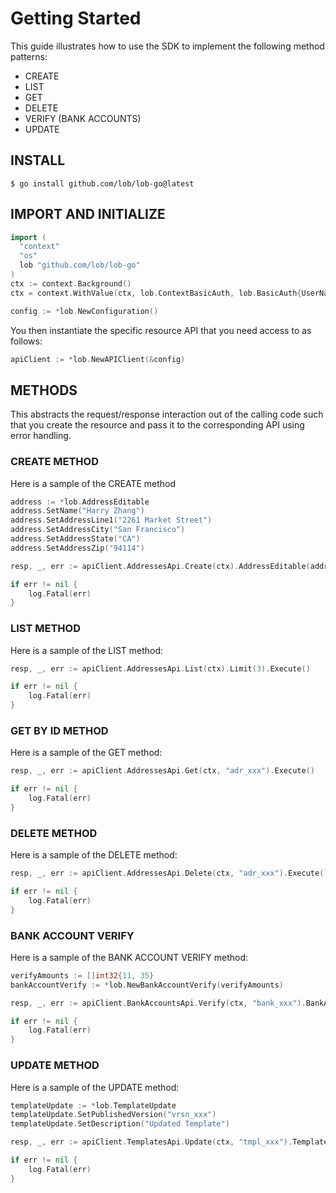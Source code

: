 # Getting Started

This guide illustrates how to use the SDK to implement the following method patterns:

- CREATE
- LIST
- GET
- DELETE
- VERIFY (BANK ACCOUNTS)
- UPDATE

## INSTALL

```
$ go install github.com/lob/lob-go@latest
```

## IMPORT AND INITIALIZE

```go
import (
  "context"
  "os"
  lob "github.com/lob/lob-go"
)
ctx := context.Background()
ctx = context.WithValue(ctx, lob.ContextBasicAuth, lob.BasicAuth{UserName: os.Getenv("LOB_API_TEST_KEY")})

config := *lob.NewConfiguration()
```
You then instantiate the specific resource API that you need access to as follows:

```go
apiClient := *lob.NewAPIClient(&config)
```

## METHODS

This abstracts the request/response interaction out of the calling code such that you create the resource and pass it to the corresponding API using error handling.

### CREATE METHOD

Here is a sample of the CREATE method

```go
address := *lob.AddressEditable
address.SetName("Harry Zhang")
address.SetAddressLine1("2261 Market Street")
address.SetAddressCity("San Francisco")
address.SetAddressState("CA")
address.SetAddressZip("94114")

resp, _, err := apiClient.AddressesApi.Create(ctx).AddressEditable(address).Execute()

if err != nil {
    log.Fatal(err)
}
```

### LIST METHOD

Here is a sample of the LIST method:

```go
resp, _, err := apiClient.AddressesApi.List(ctx).Limit(3).Execute()

if err != nil {
    log.Fatal(err)
}
```

### GET BY ID METHOD

Here is a sample of the GET method:

```go
resp, _, err := apiClient.AddressesApi.Get(ctx, "adr_xxx").Execute()

if err != nil {
    log.Fatal(err)
}
```

### DELETE METHOD

Here is a sample of the DELETE method:

```go
resp, _, err := apiClient.AddressesApi.Delete(ctx, "adr_xxx").Execute()

if err != nil {
    log.Fatal(err)
}
```

### BANK ACCOUNT VERIFY

Here is a sample of the BANK ACCOUNT VERIFY method:

```go
verifyAmounts := []int32{11, 35}
bankAccountVerify := *lob.NewBankAccountVerify(verifyAmounts)

resp, _, err := apiClient.BankAccountsApi.Verify(ctx, "bank_xxx").BankAccountVerify(bankAccountVerify).Execute()

if err != nil {
    log.Fatal(err)
}
```

### UPDATE METHOD

Here is a sample of the UPDATE method:

```go
templateUpdate := *lob.TemplateUpdate
templateUpdate.SetPublishedVersion("vrsn_xxx")
templateUpdate.SetDescription("Updated Template")

resp, _, err := apiClient.TemplatesApi.Update(ctx, "tmpl_xxx").TemplateUpdate(templateUpdate).Execute()

if err != nil {
    log.Fatal(err)
}
```
